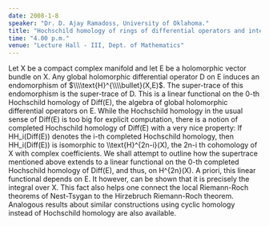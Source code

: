 ```yaml
---
date: 2008-1-8
speaker: "Dr. D. Ajay Ramadoss, University of Oklahoma."
title: "Hochschild homology of rings of differential operators and integration over complex manifolds."
time: "4.00 p.m." 
venue: "Lecture Hall - III, Dept. of Mathematics"
---
```

Let X be a compact complex manifold and let E be a holomorphic vector bundle on X. Any global holomorphic differential operator D on E induces an endomorphism of $\\\\text{H}^{\\\\bullet}(X,E)$. The super-trace of this endomorphism is the super-trace of D. This is a linear functional on the 0-th Hochschild homology of Diff(E), the algebra of global holomorphic differential operators on E. While the Hochschild homology in the usual sense of Diff(E) is too big for explicit computation, there is a notion of completed Hochschild homology of Diff(E) with a very nice property: If HH_i(Diff(E)) denotes the i-th completed Hochschild homology, then HH_i(Diff(E)) is isomorphic to \\\\text{H}^{2n-i}(X), the 2n-i th cohomology of X with complex coefficients. We shall attempt to outline how the supertrace mentioned above extends to a linear functional on the 0-th completed Hochschild homology of Diff(E), and thus, on H^{2n}(X). A priori, this linear functional depends on E. It however, can be shown that it is precisely the integral over X. This fact also helps one connect the local Riemann-Roch theorems of Nest-Tsygan to the Hirzebruch Riemann-Roch theorem. Analogous results about similar constructions using cyclic homology instead of Hochschild homology are also available.

